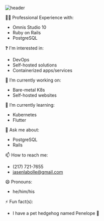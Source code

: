 ![header](https://capsule-render.vercel.app/api?type=waving&animation=fadeIn&text=Jasen%20LaBolle&fontSize=50&fontAlign=19&fontAlignY=21&desc=Full%20Stack%20Developer&descSize=20&descAlign=27&descAlignY=42&color=0:33FFF8,100:33A0FF&height=150)

🧑‍💻 Professional Experience with:
- Omnis Studio 10
- Ruby on Rails
- PostgreSQL

:question: I'm interested in:
- DevOps
- Self-hosted solutions
- Containerized apps/services

🔭 I’m currently working on:
- Bare-metal K8s
- Self-hosted websites 

🌱 I’m currently learning:
- Kubernetes
- Flutter

💬 Ask me about: 
- PostgreSQL
- Rails

📫 How to reach me: 
- (217) 721-7655 
- jasenlabolle@gmail.com

😄 Pronouns: 
- he/him/his

⚡ Fun fact(s): 
- I have a pet hedgehog named Penelope 🦔
